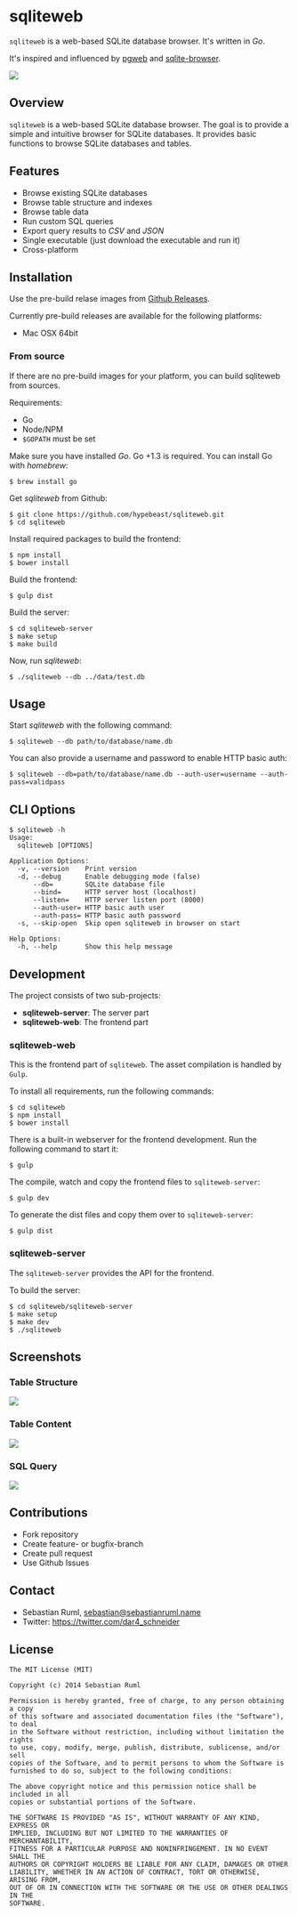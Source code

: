 # sqliteweb

`sqliteweb` is a web-based SQLite database browser. It's written in *Go*.

It's inspired and influenced by [pgweb](https://github.com/sosedoff/pgweb) and [sqlite-browser](https://github.com/coleifer/sqlite-browser).

![](http://sebastianruml.name/images/projects/sqliteweb/sqliteweb-structure.png)

## Overview

`sqliteweb` is a web-based SQLite database browser. The goal is to provide a simple and intuitive browser for SQLite databases. It provides basic functions to browse SQLite databases and tables.

## Features

  * Browse existing SQLite databases
  * Browse table structure and indexes
  * Browse table data
  * Run custom SQL queries
  * Export query results to *CSV* and *JSON*
  * Single executable (just download the executable and run it)
  * Cross-platform

## Installation

Use the pre-build relase images from [Github Releases](https://github.com/hypebeast/sqliteweb/releases).

Currently pre-build releases are available for the following platforms:

  * Mac OSX 64bit

### From source

If there are no pre-build images for your platform, you can build sqliteweb from sources.

Requirements:

  * Go
  * Node/NPM
  * `$GOPATH` must be set

Make sure you have installed *Go*. Go +1.3 is required. You can install Go with *homebrew*:

```
$ brew install go
```

Get *sqliteweb* from Github:

```
$ git clone https://github.com/hypebeast/sqliteweb.git
$ cd sqliteweb
```

Install required packages to build the frontend:

```
$ npm install
$ bower install
```

Build the frontend:

```
$ gulp dist
```

Build the server:

```
$ cd sqliteweb-server
$ make setup
$ make build
```

Now, run *sqliteweb*:

```
$ ./sqliteweb --db ../data/test.db
```

## Usage

Start *sqliteweb* with the following command:

```
$ sqliteweb --db path/to/database/name.db
```

You can also provide a username and password to enable HTTP basic auth:

```
$ sqliteweb --db=path/to/database/name.db --auth-user=username --auth-pass=validpass
```

## CLI Options

```
$ sqliteweb -h
Usage:
  sqliteweb [OPTIONS]

Application Options:
  -v, --version    Print version
  -d, --debug      Enable debugging mode (false)
      --db=        SQLite database file
      --bind=      HTTP server host (localhost)
      --listen=    HTTP server listen port (8000)
      --auth-user= HTTP basic auth user
      --auth-pass= HTTP basic auth password
  -s, --skip-open  Skip open sqliteweb in browser on start

Help Options:
  -h, --help       Show this help message
```

## Development

The project consists of two sub-projects:

  * **sqliteweb-server**: The server part
  * **sqliteweb-web**: The frontend part

### sqliteweb-web

This is the frontend part of `sqliteweb`. The asset compilation is handled by `Gulp`.

To install all requirements, run the following commands:

```
$ cd sqliteweb
$ npm install
$ bower install
```

There is a built-in webserver for the frontend development. Run the following command to start it:

```
$ gulp
```

The compile, watch and copy the frontend files to `sqliteweb-server`:

```
$ gulp dev
```

To generate the dist files and copy them over to `sqliteweb-server`:

```
$ gulp dist
```

### sqliteweb-server

The `sqliteweb-server` provides the API for the frontend.

To build the server:

```
$ cd sqliteweb/sqliteweb-server
$ make setup
$ make dev
$ ./sqliteweb
```

## Screenshots

### Table Structure

![](http://sebastianruml.name/images/projects/sqliteweb/sqliteweb-structure.png)

### Table Content

![](http://sebastianruml.name/images/projects/sqliteweb/sqliteweb-content.png)

### SQL Query

![](http://sebastianruml.name/images/projects/sqliteweb/sqliteweb-query.png)

## Contributions

  * Fork repository
  * Create feature- or bugfix-branch
  * Create pull request
  * Use Github Issues

## Contact

  * Sebastian Ruml, <sebastian@sebastianruml.name>
  * Twitter: https://twitter.com/dar4_schneider

## License

```
The MIT License (MIT)

Copyright (c) 2014 Sebastian Ruml

Permission is hereby granted, free of charge, to any person obtaining a copy
of this software and associated documentation files (the "Software"), to deal
in the Software without restriction, including without limitation the rights
to use, copy, modify, merge, publish, distribute, sublicense, and/or sell
copies of the Software, and to permit persons to whom the Software is
furnished to do so, subject to the following conditions:

The above copyright notice and this permission notice shall be included in all
copies or substantial portions of the Software.

THE SOFTWARE IS PROVIDED "AS IS", WITHOUT WARRANTY OF ANY KIND, EXPRESS OR
IMPLIED, INCLUDING BUT NOT LIMITED TO THE WARRANTIES OF MERCHANTABILITY,
FITNESS FOR A PARTICULAR PURPOSE AND NONINFRINGEMENT. IN NO EVENT SHALL THE
AUTHORS OR COPYRIGHT HOLDERS BE LIABLE FOR ANY CLAIM, DAMAGES OR OTHER
LIABILITY, WHETHER IN AN ACTION OF CONTRACT, TORT OR OTHERWISE, ARISING FROM,
OUT OF OR IN CONNECTION WITH THE SOFTWARE OR THE USE OR OTHER DEALINGS IN THE
SOFTWARE.
```

